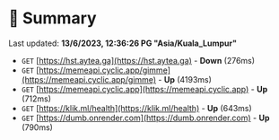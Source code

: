 # 📖 Summary
Last updated: **13/6/2023, 12:36:26 PG "Asia/Kuala_Lumpur"**

- `GET` [https://hst.aytea.ga](https://hst.aytea.ga) - **Down** (276ms)
- `GET` [https://memeapi.cyclic.app/gimme](https://memeapi.cyclic.app/gimme) - **Up** (4193ms)
- `GET` [https://memeapi.cyclic.app](https://memeapi.cyclic.app) - **Up** (712ms)
- `GET` [https://klik.ml/health](https://klik.ml/health) - **Up** (643ms)
- `GET` [https://dumb.onrender.com](https://dumb.onrender.com) - **Up** (790ms)
